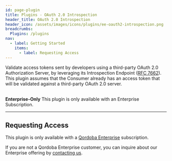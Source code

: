 ```yaml
---
id: page-plugin
title: Plugins - OAuth 2.0 Introspection
header_title: OAuth 2.0 Introspection
header_icon: /assets/images/icons/plugins/ee-oauth2-introspection.png
breadcrumbs:
  Plugins: /plugins
nav:
  - label: Getting Started
    items:
      - label: Requesting Access
---
```


Validate access tokens sent by developers using a third-party OAuth 2.0
Authorization Server, by leveraging its Introspection Endpoint
([RFC 7662](https://tools.ietf.org/html/rfc7662)). This plugin assumes that
the Consumer already has an access token that will be validated against a
third-party OAuth 2.0 server.

<br />

<div class="alert alert-warning">
  <strong>Enterprise-Only</strong> This plugin is only available with an
  Enterprise Subscription.
</div>

----

## Requesting Access

This plugin is only available with a [Qordoba Enterprise](https://qordobahq.com/qordoba-enterprise-edition)
subscription.

If you are not a Qordoba Enterprise customer, you can inquire about our
Enterprise offering by [contacting us](https://qordobahq.com/request-demo).
